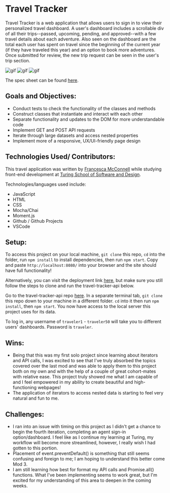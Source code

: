 # Travel Tracker

Travel Tracker is a web application that allows users to sign in to view their personalized travel dashboard. A user's dashboard includes a scrollable div of all their trips--passed, upcoming, pending, and approved--with a few travel details about each adventure. Also seen on the dashboard are the total each user has spent on travel since the beginning of the current year (if they have traveled this year) and an option to book more adventures. Once submitted for review, the new trip request can be seen in the user's trip section.

![gif](https://media.giphy.com/media/WwWhTPJkfVwD5L2Ir0/giphy.gif)
![gif](https://media.giphy.com/media/lUT6z0wrkDa5ixmjJe/giphy-downsized-large.gif)
![gif](https://media.giphy.com/media/o3HJsFySqQkRJF5xNi/giphy.gif)

The spec sheet can be found [here](https://frontend.turing.edu/projects/travel-tracker.html).

## Goals and Objectives:

- Conduct tests to check the functionality of the classes and methods
- Construct classes that instantiate and interact with each other
- Separate functionality and updates to the DOM for more understandable code
- Implement GET and POST API requests
- Iterate through large datasets and access nested properties
- Implement more of a responsive, UX/UI-friendly page design

## Technologies Used/ Contributors:

This travel application was written by [Francesca McConnell](https://github.com/mcfrann) while studying front-end development at [Turing School of Software and Design](https://turing.edu/).

Technologies/languages used include:
- JavaScript
- HTML
- CSS
- Mocha/Chai
- Moment.js
- Github / Github Projects
- VSCode

## Setup:

To access this project on your local machine, `git clone` this repo, `cd` into the folder, run `npm install` to install dependencies, then run `npm start`. Copy and paste `http://localhost:8080/` into your browser and the site should have full functionality!

Alternatively, you can visit the deployment link [here](https://mcfrann.github.io/TravelTracker/), but make sure you still follow the steps to clone and run the travel-tracker-api below.

Go to the travel-tracker-api repo [here](https://github.com/turingschool-examples/travel-tracker-api). In a separate terminal tab, `git clone` this repo down to your machine in a different folder. `cd` into it then run `npm install`, then `npm start`. You now have access to the local server this project uses for its data.

To log in, any username of `traveler1` - `traveler50` will take you to different users' dashboards. Password is `traveler`.

## Wins:

- Being that this was my first solo project since learning about iterators and API calls, I was excited to see that I've truly absorbed the topics covered over the last mod and was able to apply them to this project both on my own and with the help of a couple of great cohort-mates with relative ease. This project truly showed me what I am capable of and I feel empowered in my ability to create beautiful and high-functioning webpages!
- The application of iterators to access nested data is starting to feel very natural and fun to me.

## Challenges:
- I ran into an issue with timing on this project as I didn't get a chance to begin the fourth iteration, completing an agent sign-in option/dashboard. I feel like as I continue my learning at Turing, my workflow will become more streamlined, however, I really wish I had gotten to this portion.
- Placement of event.preventDefault() is something that still seems confusing and foreign to me; I am hoping to understand this better come Mod 3.
- I am still learning how best for format my API calls and Promise.all() functions. What I've been implementing seems to work great, but I'm excited for my understanding of this area to deepen in the coming weeks.

